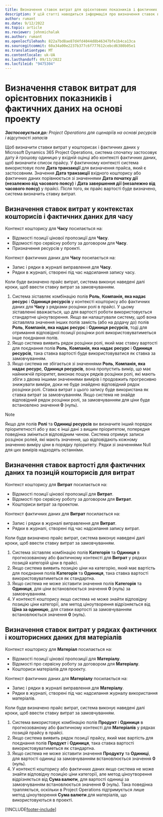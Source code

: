 ```yaml
---
title: Визначення ставок витрат для орієнтовних показників і фактичних даних на основі проекту
description: У цій статті наводиться інформація про визначення ставок витрат для кошторисів і фактичних даних на основі проектів.
author: rumant
ms.date: 9/12/2022
ms.topic: article
ms.reviewer: johnmichalak
ms.author: rumant
ms.openlocfilehash: 822a7bd8ae87d4fd4044d8b46347bfe1b4ca13ca
ms.sourcegitcommit: 60a34a00e2237b377c6f777612cebcd6380b05e1
ms.translationtype: MT
ms.contentlocale: uk-UA
ms.lasthandoff: 09/13/2022
ms.locfileid: "9475304"
---
```

# <a name="determine-cost-rates-for-project-based-estimates-and-actuals"></a>Визначення ставок витрат для орієнтовних показників і фактичних даних на основі проекту

_**Застосовується до:** Project Operations для сценаріїв на основі ресурсів і відсутності запасів_

Щоб визначити ставки витрат у кошторисах і фактичних даних у Microsoft Dynamics 365 Project Operations, система спочатку застосовує дату й грошову одиницю у вхідній оцінці або контексті фактичних даних, щоб визначити список прайсу. У фактичному контексті система використовує поле **Дата транзакції** для визначення прайса, який є застосовним. Значення **Дата транзакції** вхідного кошторису або фактичних даних порівнюється зі значеннями **Дата початку дії (незалежно від часового поясу)** і **Дата завершення дії (незалежно від часового поясу)** у прайсі. Після того, як прайс вартості буде визначено, система визначить ставку витрат.

## <a name="determining-cost-rates-in-estimate-and-actual-contexts-for-time"></a>Визначення ставок витрат у контекстах кошторисів і фактичних даних для часу

Контекст кошторису для **Часу** посилається на:

- Відомості позиції цінової пропозиції для **Часу**.
- Відомості про сервісну роботу за договором для **Часу**.
- Призначення ресурсів у проекті.

Контекст фактичних даних для **Часу** посилається на:

- Запис і рядки в журналі виправлення для **Часу**.
- Рядки в журналі, створені під час надсилання запису часу.

Коли буде визначено прайс витрат, система виконує наведені далі кроки, щоб ввести ставку витрат за замовчуванням.

1. Система зіставляє комбінацію полів **Роль**, **Компанія, яка надає ресурс** і **Одиниця ресурсів** у контексті кошторису або фактичних даних для **Часу** з рядками розцінки ролі в прайсі. У цьому зіставленні вважається, що для вартості роботи використовується стандартне ціноутворення. Якщо ви налаштували систему, щоб вона зіставляла значення інших полів замість (або на додачу до) полів **Роль**, **Компанія, яка надає ресурс** і **Одиниця ресурсів**, тоді для отримання відповідної позиції розцінки ролі використовуватиметься інше поєднання полів.
1. Якщо система виявить рядок розцінки ролі, який має ставку вартості для поєднання полів **Роль**, **Компанія, яка надає ресурс** і **Одиниця ресурсів**, така ставка вартості буде використовуватися як ставка за замовчуванням.
1. Якщо система не збігається зі значеннями **Роль**, **Компанія, яка надає ресурс**, **Одиниця ресурсів**, вона пропустить вимір, що має найнижчій пріоритет, виконає пошук рядків розцінки ролі, які мають збіги з двома іншими значеннями вимірів і продовжить прогресивно знижувати виміри, доки не буде знайдено відповідний рядок розцінки ролі. Ставка витрат з цього запису буде використана як ставка витрат за замовчуванням. Якщо система не знайде відповідний рядок розцінки ролі, за замовчуванням для ціни буде встановлено значення **0** (нуль).

> [!NOTE]
> Якщо для полів **Ролі** та **Одиниці ресурсів** ви визначите інший порядок пріоритетності або у вас є інші дані з вищим пріоритетом, попередня поведінка зміниться відповідним чином. Система отримує записи розцінок ролей, які мають значення, що відповідають кожному значенню виміру ціни в порядку пріоритету. Рядки зі значеннями Null для цих вимірів надходять останніми.

## <a name="determining-cost-rates-on-actual-and-estimate-lines-for-expense"></a>Визначення ставок вартості для фактичних даних та позицій кошторисів для витрат

Контекст кошторису для **Витрат** посилається на:

- Відомості позиції цінової пропозиції для **Витрат**.
- Відомості про сервісну роботу за договором для **Витрат**.
- Кошториси витрат за проектом.

Контекст фактичних даних для **Витрат** посилається на:

- Запис і рядки в журналі виправлення для **Витрат**.
- Рядки в журналі, створені під час надсилання запису витрат.

Коли буде визначено прайс витрат, система виконує наведені далі кроки, щоб ввести ставку витрат за замовчуванням.

1. Система зіставляє комбінацію полів **Категорія** та **Одиниця** в прогнозованому або фактичному контексті для **Витрат** у рядках позицій категорій ціни в прайсі.
1. Якщо система виявить позицію ціни на категорію, який має вартість для поєднання полів **Категорія** та **Одиниця**, така ставка вартості використовуватиметься як стандартна.
1. Якщо система не може зіставити значення полів **Категорія** та **Одиниця**, для ціни встановлюється значення **0** (нуль) за замовчуванням.
1. У контексті кошторису якщо система не може знайти відповідну позицію ціни категорії, але метод ціноутворення відрізняється від **Ціна за одиницю**, для ставки вартості за замовчуванням встановлюється значення **0** (нуль).

## <a name="determining-cost-rates-on-actual-and-estimate-lines-for-material"></a>Визначення ставок витрат у рядках фактичних і кошторисних даних для матеріалів

Контекст кошторису для **Матеріал** посилається на:

- Відомості позиції цінової пропозиції для **Матеріалу**.
- Відомості про сервісну роботу за договором для **Матеріалу**.
- Кошториси матеріалів для проекту.

Контекст фактичних даних для **Матеріалу** посилається на:

- Запис і рядки в журналі виправлення для **Матеріалу**.
- Рядки в журналі, створені під час надсилання журналу використання матеріалів.

Коли буде визначено прайс витрат, система виконує наведені далі кроки, щоб ввести ставку витрат за замовчуванням.

1. Система використовує комбінацію полів **Продукт** і **Одиниця** в прогнозованому або фактичному контексті для **Матеріалів** у рядках позицій прайсу в прайсі.
1. Якщо система виявить рядок позиції прайсу, який має вартість для поєднання полів **Продукт** і **Одиниця**, така ставка вартості використовуватиметься як стандартна.
1. Якщо система не може зіставити значення **Продукту** та **Одиниці**, для вартості одиниці за замовчуванням встановлюється значення **0** (нуль).
1. У контексті кошторису або фактичних даних якщо система не може знайти відповідну позицію ціни категорії, але метод ціноутворення відрізняється від **Сума валюти**, для вартості одиниці за замовчуванням встановлюється значення **0** (нуль). Така поведінка трапляється, оскільки в Project Operations підтримується лише метод ціноутворення **Сума валюти** для матеріалів, що використовуються в проекті.

[!INCLUDE[footer-include](../includes/footer-banner.md)]
